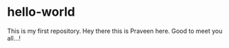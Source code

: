 # hello-world
This is my first repository.
Hey there this is Praveen here. Good to meet you all...!
